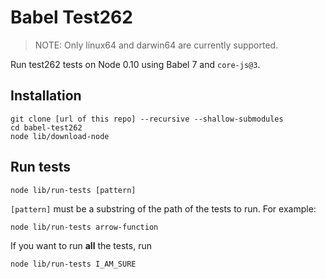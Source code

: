 # Babel Test262

> NOTE: Only linux64 and darwin64 are currently supported.

Run test262 tests on Node 0.10 using Babel 7 and `core-js@3`.

## Installation

```
git clone [url of this repo] --recursive --shallow-submodules
cd babel-test262
node lib/download-node
```

## Run tests

```
node lib/run-tests [pattern]
```

`[pattern]` must be a substring of the path of the tests to run. For example:

```
node lib/run-tests arrow-function
```

If you want to run **all** the tests, run

```
node lib/run-tests I_AM_SURE
```
